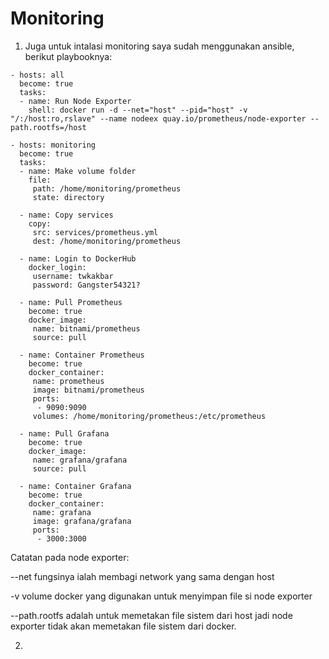 # Monitoring

1. Juga untuk intalasi monitoring saya sudah menggunakan ansible, berikut playbooknya:

```
- hosts: all
  become: true
  tasks:
  - name: Run Node Exporter
    shell: docker run -d --net="host" --pid="host" -v "/:/host:ro,rslave" --name nodeex quay.io/prometheus/node-exporter --path.rootfs=/host

- hosts: monitoring
  become: true
  tasks:
  - name: Make volume folder
    file:
     path: /home/monitoring/prometheus
     state: directory

  - name: Copy services
    copy:
     src: services/prometheus.yml
     dest: /home/monitoring/prometheus

  - name: Login to DockerHub
    docker_login:
     username: twkakbar
     password: Gangster54321?

  - name: Pull Prometheus
    become: true
    docker_image:
     name: bitnami/prometheus
     source: pull

  - name: Container Prometheus
    become: true
    docker_container:
     name: prometheus
     image: bitnami/prometheus
     ports:
      - 9090:9090
     volumes: /home/monitoring/prometheus:/etc/prometheus

  - name: Pull Grafana
    become: true
    docker_image:
     name: grafana/grafana    
     source: pull

  - name: Container Grafana
    become: true
    docker_container:
     name: grafana
     image: grafana/grafana
     ports:
      - 3000:3000
```

Catatan pada node exporter:

--net fungsinya ialah membagi network yang sama dengan host

-v volume docker yang digunakan untuk menyimpan file si node exporter

--path.rootfs adalah untuk memetakan file sistem dari host jadi node exporter tidak akan memetakan file sistem dari docker.

2. 


